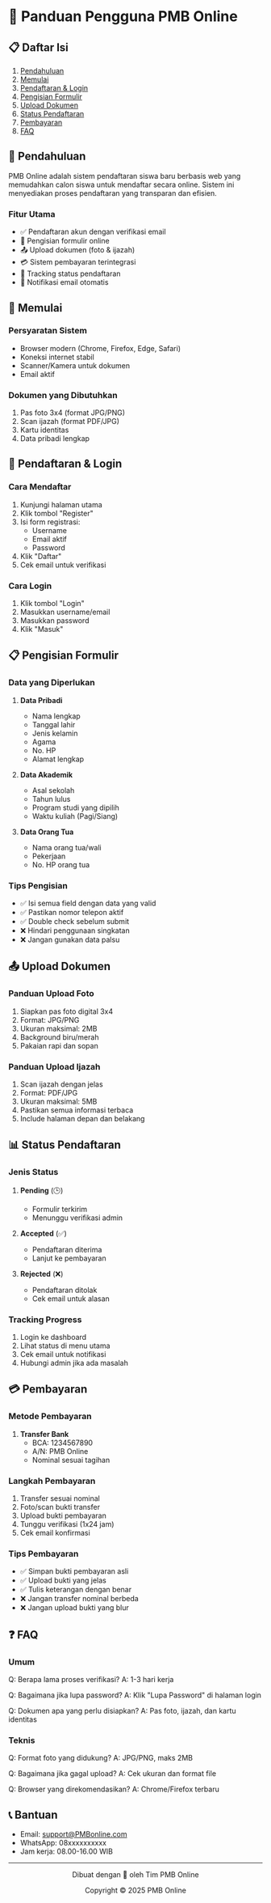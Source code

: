 # 📘 Panduan Pengguna PMB Online

## 📋 Daftar Isi
1. [Pendahuluan](#pendahuluan)
2. [Memulai](#memulai)
3. [Pendaftaran & Login](#pendaftaran--login)
4. [Pengisian Formulir](#pengisian-formulir)
5. [Upload Dokumen](#upload-dokumen)
6. [Status Pendaftaran](#status-pendaftaran)
7. [Pembayaran](#pembayaran)
8. [FAQ](#faq)

## 📝 Pendahuluan
PMB Online adalah sistem pendaftaran siswa baru berbasis web yang memudahkan calon siswa untuk mendaftar secara online. Sistem ini menyediakan proses pendaftaran yang transparan dan efisien.

### Fitur Utama
- ✅ Pendaftaran akun dengan verifikasi email
- 📝 Pengisian formulir online
- 📤 Upload dokumen (foto & ijazah)
- 💳 Sistem pembayaran terintegrasi
- 📱 Tracking status pendaftaran
- 📧 Notifikasi email otomatis

## 🚀 Memulai

### Persyaratan Sistem
- Browser modern (Chrome, Firefox, Edge, Safari)
- Koneksi internet stabil
- Scanner/Kamera untuk dokumen
- Email aktif

### Dokumen yang Dibutuhkan
1. Pas foto 3x4 (format JPG/PNG)
2. Scan ijazah (format PDF/JPG)
3. Kartu identitas
4. Data pribadi lengkap

## 📝 Pendaftaran & Login

### Cara Mendaftar
1. Kunjungi halaman utama
2. Klik tombol "Register"
3. Isi form registrasi:
   - Username
   - Email aktif
   - Password
4. Klik "Daftar"
5. Cek email untuk verifikasi

### Cara Login
1. Klik tombol "Login"
2. Masukkan username/email
3. Masukkan password
4. Klik "Masuk"

## 📋 Pengisian Formulir

### Data yang Diperlukan
1. **Data Pribadi**
   - Nama lengkap
   - Tanggal lahir
   - Jenis kelamin
   - Agama
   - No. HP
   - Alamat lengkap

2. **Data Akademik**
   - Asal sekolah
   - Tahun lulus
   - Program studi yang dipilih
   - Waktu kuliah (Pagi/Siang)

3. **Data Orang Tua**
   - Nama orang tua/wali
   - Pekerjaan
   - No. HP orang tua

### Tips Pengisian
- ✅ Isi semua field dengan data yang valid
- ✅ Pastikan nomor telepon aktif
- ✅ Double check sebelum submit
- ❌ Hindari penggunaan singkatan
- ❌ Jangan gunakan data palsu

## 📤 Upload Dokumen

### Panduan Upload Foto
1. Siapkan pas foto digital 3x4
2. Format: JPG/PNG
3. Ukuran maksimal: 2MB
4. Background biru/merah
5. Pakaian rapi dan sopan

### Panduan Upload Ijazah
1. Scan ijazah dengan jelas
2. Format: PDF/JPG
3. Ukuran maksimal: 5MB
4. Pastikan semua informasi terbaca
5. Include halaman depan dan belakang

## 📊 Status Pendaftaran

### Jenis Status
1. **Pending** (🕒)
   - Formulir terkirim
   - Menunggu verifikasi admin

2. **Accepted** (✅)
   - Pendaftaran diterima
   - Lanjut ke pembayaran

3. **Rejected** (❌)
   - Pendaftaran ditolak
   - Cek email untuk alasan

### Tracking Progress
1. Login ke dashboard
2. Lihat status di menu utama
3. Cek email untuk notifikasi
4. Hubungi admin jika ada masalah

## 💳 Pembayaran

### Metode Pembayaran
1. **Transfer Bank**
   - BCA: 1234567890
   - A/N: PMB Online
   - Nominal sesuai tagihan

### Langkah Pembayaran
1. Transfer sesuai nominal
2. Foto/scan bukti transfer
3. Upload bukti pembayaran
4. Tunggu verifikasi (1x24 jam)
5. Cek email konfirmasi

### Tips Pembayaran
- ✅ Simpan bukti pembayaran asli
- ✅ Upload bukti yang jelas
- ✅ Tulis keterangan dengan benar
- ❌ Jangan transfer nominal berbeda
- ❌ Jangan upload bukti yang blur

## ❓ FAQ

### Umum
Q: Berapa lama proses verifikasi?
A: 1-3 hari kerja

Q: Bagaimana jika lupa password?
A: Klik "Lupa Password" di halaman login

Q: Dokumen apa yang perlu disiapkan?
A: Pas foto, ijazah, dan kartu identitas

### Teknis
Q: Format foto yang didukung?
A: JPG/PNG, maks 2MB

Q: Bagaimana jika gagal upload?
A: Cek ukuran dan format file

Q: Browser yang direkomendasikan?
A: Chrome/Firefox terbaru

## 📞 Bantuan
- Email: support@PMBonline.com
- WhatsApp: 08xxxxxxxxxx
- Jam kerja: 08.00-16.00 WIB

---
<div align="center">
Dibuat dengan 💙 oleh Tim PMB Online

Copyright © 2025 PMB Online
</div>